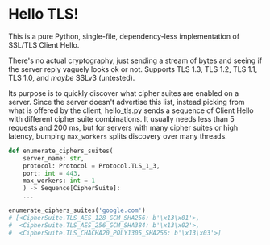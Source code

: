 # Hello TLS!

This is a pure Python, single-file, dependency-less implementation of SSL/TLS Client Hello.

There's no actual cryptography, just sending a stream of bytes and seeing if the server reply vaguely looks ok or not. Supports TLS 1.3, TLS 1.2, TLS 1.1, TLS 1.0, and *maybe* SSLv3 (untested).

Its purpose is to quickly discover what cipher suites are enabled on a server. Since the server doesn't advertise this list, instead picking from what is offered by the client, hello_tls.py sends a sequence of Client Hello with different cipher suite combinations. It usually needs less than 5 requests and 200 ms, but for servers with many cipher suites or high latency, bumping `max_workers` splits discovery over many threads.

```python
def enumerate_ciphers_suites(
    server_name: str,
    protocol: Protocol = Protocol.TLS_1_3,
    port: int = 443,
    max_workers: int = 1
    ) -> Sequence[CipherSuite]:
    ...

enumerate_ciphers_suites('google.com')
# [<CipherSuite.TLS_AES_128_GCM_SHA256: b'\x13\x01'>,
#  <CipherSuite.TLS_AES_256_GCM_SHA384: b'\x13\x02'>,
#  <CipherSuite.TLS_CHACHA20_POLY1305_SHA256: b'\x13\x03'>]
```